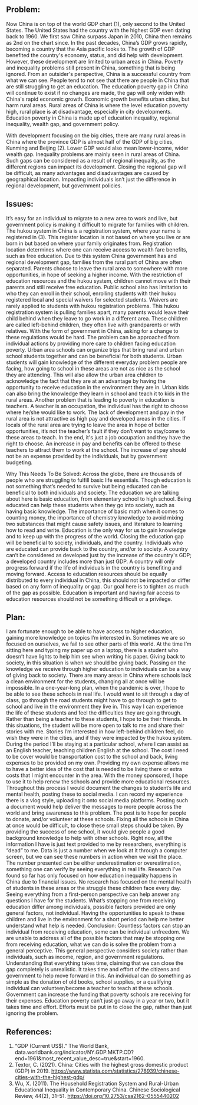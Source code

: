 ## Problem:
Now China is on top of the world GDP chart (1), only second to the United States. The United States had the country with the highest GDP even dating back to 1960. We first saw China surpass Japan in 2010, China then remains as 2nd on the chart since. In the past decades, China’s GDP grows rapidly, becoming a country that the Asia pacific looks to. The growth of GDP benefited the country's economy, status, and did help with development. However, these development are limited to urban areas in China. Poverty and inequality problems still present in China, something that is being ignored. From an outsider's perspective, China is a successful country from what we can see. People tend to not see that there are people in China that are still struggling to get an education. The education poverty gap in China will continue to exist if no changes are made, the gap will only widen with China's rapid economic growth. Economic growth benefits urban cities, but harm rural areas. Rural areas of China is where the level education poverty high, rural place is at disadvantage, especially in city developments. Education poverty in China is made up of education inequality, regional inequality, wealth gap, and government policy.

With development focusing on the big cities, there are many rural areas in China where the province GDP is almost half of the GDP of big cities, Kunming and Beijing (2). Lower GDP would also mean lower-income, wider wealth gap. Inequality problems are mainly seen in rural areas of China. Such gaps can be considered as a result of regional inequality, as the different regions can impact its development. Closing the regional gap will be difficult, as many advantages and disadvantages are caused by geographical location. Impacting individuals isn’t just the difference in regional development, but government policies. 

## Issues:
It’s easy for an individual to migrate to a new area to work and live, but government policy is making it difficult to migrate for families with children. The hukou system in China is a registration system, where your name is registered in (3). This register location is not based on where you live or are born in but based on where your family originates from. Registration location determines where one can receive access to wealth fare benefits, such as free education.  Due to this system China government has and regional development gap, families from the rural part of China are often separated. Parents choose to leave the rural area to somewhere with more opportunities, in hope of seeking a higher income. With the restriction of education resources and the hukou system, children cannot move with their parents and still receive free education. Public school also has limitation to who they can enroll in their school, enrolling students with their hukou registered local and special waivers for selected students. Waivers are rarely applied to students with hukou registration problems. This hukou registration system is pulling families apart, many parents would leave their child behind when they leave to go work in a different area. These children are called left-behind children, they often live with grandparents or with relatives. 
With the form of government in China, asking for a change to these regulations would be hard. The problem can be approached from individual actions by providing more care to children facing education poverty. Urban area schools can organize trips that bring rural and urban school students together and can be beneficial for both students. Urban students will gain knowledge of the different everyday problem people are facing, how going to school in these areas are not as nice as the school they are attending. This will also allow the urban area children to acknowledge the fact that they are at an advantage by having the opportunity to receive education in the environment they are in. Urban kids can also bring the knowledge they learn in school and teach it to kids in the rural areas. 
Another problem that is leading to poverty in education is teachers. A teacher is an occupation, the individual has the right to choose where he/she would like to work. The lack of development and pay in the rural area is not attractive as high pay and developed areas in the cities. If locals of the rural area are trying to leave the area in hope of better opportunities, it’s not the teacher’s fault if they don’t want to stay/come to these areas to teach. In the end, it's just a job occupation and they have the right to choose. An increase in pay and benefits can be offered to these teachers to attract them to work at the school. The increase of pay should not be an expense provided by the individuals, but by government budgeting. 

Why This Needs To Be Solved:
Across the globe, there are thousands of people who are struggling to fulfill basic life essentials. Though education is not something that’s needed to survive but being educated can be beneficial to both individuals and society. The education we are talking about here is basic education, from elementary school to high school. Being educated can help these students when they go into society, such as having basic knowledge. The importance of basic math when it comes to counting money, the importance of chemistry knowledge to avoid mixing two substances that might cause safety issues, and literature to learning how to read and write. Education is the only way for us to gain knowledge and to keep up with the progress of the world. Closing the education gap will be beneficial to society, individuals, and the country.
Individuals who are educated can provide back to the country, and/or to society. A country can’t be considered as developed just by the increase of the country's GDP; a developed country includes more than just GDP. A country will only progress forward if the life of individuals in the country is benefiting and moving forward. 
Access to education resources should be equally distributed to every individual in China, this should not be impacted or differ based on any form of inequality or gap. Our goal here is to tighten as much of the gap as possible. Education is important and having fair access to education resources should not be something difficult or a privilege. 

## Plan:
I am fortunate enough to be able to have access to higher education, gaining more knowledge on topics I’m interested in. Sometimes we are so focused on ourselves, we fail to see other parts of this world. At the time I’m sitting here and typing my paper up on a laptop, there is a student who doesn’t have lights to help him see when writing his paper. Giving back to society, in this situation is when we should be giving back. Passing on the knowledge we receive through higher education to individuals can be a way of giving back to society.
There are many areas in China where schools lack a clean environment for the students, changing all at once will be impossible. In a one-year-long plan, when the pandemic is over, I hope to be able to see these schools in real life. I would want to sit through a day of class, go through the road students might have to go through to get to school and live in the environment they live in. This way I can experience the life of these students and feel the difficulties they are going through. Rather than being a teacher to these students, I hope to be their friends. In this situations, the student will be more open to talk to me and share their stories with me. Stories I’m interested in how left-behind children feel, do wish they were in the cities, and if they were impacted by the hukou system. 
During the period I’ll be staying at a particular school, where I can assist as an English teacher, teaching children English at the school. The cost I need to be cover would be transportation cost to the school and back, living expenses to be provided on my own. Providing my own expense allows me to have a better idea of the cost that is needed to be living there or extra costs that I might encounter in the area. 
With the money sponsored, I hope to use it to help renew the schools and provide more educational resources. Throughout this process I would document the changes to student’s life and mental health, posting these to social media. I can record my experience there is a vlog style, uploading it onto social media platforms. Posting such a document would help deliver the messages to more people across the world and bring awareness to this problem. The post is to hope for people to donate, and/or volunteer at these schools. Fixing all the schools in China at once would be difficult, to close these small steps should be taken. By providing the success of one school, it would give people a good background knowledge to help with other schools. 
Right now, all the information I have is just text provided to me by researchers, everything is “dead” to me. Data is just a number when we look at it through a computer screen, but we can see these numbers in action when we visit the place. The number presented can be either underestimation or overestimation, something one can verify by seeing everything in real life. Research I’ve found so far has only focused on how education inequality happens in China due to financial issues. No research has focused on the mental health of students in these areas or the struggle these children face every day. Seeing everything from a first-person perspective can help answer any questions I have for the students. What’s stopping one from receiving education differ among individuals, possible factors provided are only general factors, not individual. Having the opportunities to speak to these children and live in the environment for a short period can help me better understand what help is needed. 
Conclusion:
Countless factors can stop an individual from receiving education, some can be individual unfreedom. We are unable to address all of the possible factors that may be stopping one from receiving education, what we can do is solve the problem from a general perceptive. This general perspective considers society rather than individuals, such as income, region, and government regulations. Understanding that everything takes time, claiming that we can close the gap completely is unrealistic. It takes time and effort of the citizens and government to help move forward in this. An individual can do something as simple as the donation of old books, school supplies, or a qualifying individual can volunteer/become a teacher to teach at these schools. Government can increase the funding that poverty schools are receiving for their expenses. Education poverty can’t just go away in a year or two, but it takes time and effort. Efforts must be put in to close the gap, rather than just ignoring the problem.

## References:
1.	“GDP (Current US$).” The World Bank, data.worldbank.org/indicator/NY.GDP.MKTP.CD?end=1961&amp;most_recent_value_desc=true&amp;start=1960.
2.	Textor, C. (2021). China: Cities with the highest gross domestic product (GDP) in 2019. https://www.statista.com/statistics/278939/chinese-cities-with-the-highest-gdp/
3.	Wu, X. (2011). The Household Registration System and Rural-Urban Educational Inequality in Contemporary China. Chinese Sociological Review, 44(2), 31–51. https://doi.org/10.2753/csa2162-0555440202
